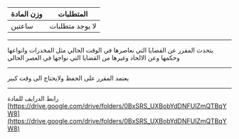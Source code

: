 | وزن المادة | المتطلبات |  
|---|---|  
| ساعتين | لا يوجد متطلبات |

---

<!-- start -->

يتحدث المقرر عن القضايا التي نعاصرها في الوقت الحالي مثل المخدرات وانواعها وحكمها وعن الالحاد وغيرها من القضايا التي
نواجها في العصر الحالي

---
يعتمد المقرر على الحفظ ولايحتاج الى وقت كبير

---
رابط الدرايف للمادة
[https://drive.google.com/drive/folders/0BxSRS_UXBobYdDNFUlZmQTBqYW8](https://drive.google.com/drive/folders/0BxSRS_UXBobYdDNFUlZmQTBqYW8)

